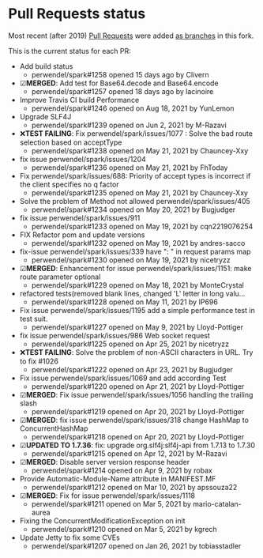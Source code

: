 # Pull Requests status

Most recent (after 2019) [Pull Requests](https://github.com/perwendel/spark/pulls) were added [as branches](https://github.com/Intellisrc/spark/branches/stale) in this fork.

This is the current status for each PR:

* Add build status
  * perwendel/spark#1258 opened 15 days ago by Clivern
* ☑**MERGED**: Add test for Base64.decode and Base64.encode
  * perwendel/spark#1257 opened 18 days ago by lacinoire
* Improve Travis CI build Performance
  * perwendel/spark#1246 opened on Aug 18, 2021 by YunLemon
* Upgrade SLF4J
  * perwendel/spark#1239 opened on Jun 2, 2021 by M-Razavi
* ❌**TEST FAILING**: Fix perwendel/spark/issues/1077 : Solve the bad route selection based on acceptType
  * perwendel/spark#1238 opened on May 21, 2021 by Chauncey-Xxy
* fix issue perwendel/spark/issues/1204
  * perwendel/spark#1236 opened on May 21, 2021 by FhToday
* Fix perwendel/spark/issues/688: Priority of accept types is incorrect if the client specifies no q factor
  * perwendel/spark#1235 opened on May 21, 2021 by Chauncey-Xxy
* Solve the problem of Method not allowed perwendel/spark/issues/405
  * perwendel/spark#1234 opened on May 20, 2021 by Bugjudger
* fix issue perwendel/spark/issues/911 
  * perwendel/spark#1233 opened on May 19, 2021 by cqn2219076254
* FIX Refactor pom and update versions 
  * perwendel/spark#1232 opened on May 19, 2021 by andres-sacco
* fix-issue perwendel/spark/issues/339 have ": " in request params map 
  * perwendel/spark#1230 opened on May 19, 2021 by nicetryzz
* ☑**MERGED**: Enhancement for issue perwendel/spark/issues/1151: make route parameter optional 
  * perwendel/spark#1229 opened on May 18, 2021 by MonteCrystal
* refactored tests(removed blank lines, changed 'L' letter in long valu… 
  * perwendel/spark#1228 opened on May 11, 2021 by IP696
* Fix issue perwendel/spark/issues/1195 add a simple performance test in test suit.
  * perwendel/spark#1227 opened on May 9, 2021 by Lloyd-Pottiger
* fix issue perwendel/spark/issues/986 Web socket request
  * perwendel/spark#1225 opened on Apr 25, 2021 by nicetryzz
* ❌**TEST FAILING**: Solve the problem of non-ASCII characters in URL. Try to fix #1026
  * perwendel/spark#1222 opened on Apr 23, 2021 by Bugjudger
* Fix issue perwendel/spark/issues/1069 and add according Test
  * perwendel/spark#1220 opened on Apr 21, 2021 by Lloyd-Pottiger
* ☑**MERGED**: Fix issue perwendel/spark/issues/1056 handling the trailing slash
  * perwendel/spark#1219 opened on Apr 20, 2021 by Lloyd-Pottiger
* ☑**MERGED**: fix issue perwendel/spark/issues/318 change HashMap to ConcurrentHashMap
  * perwendel/spark#1218 opened on Apr 20, 2021 by Lloyd-Pottiger
* ☑**UPDATED TO 1.7.36**: fix: upgrade org.slf4j:slf4j-api from 1.7.13 to 1.7.30
  * perwendel/spark#1215 opened on Apr 12, 2021 by M-Razavi
* ☑**MERGED**: Disable server version response header
  * perwendel/spark#1214 opened on Apr 9, 2021 by robax
* Provide Automatic-Module-Name attribute in MANIFEST.MF
  * perwendel/spark#1212 opened on Mar 10, 2021 by apssouza22
* ☑**MERGED**: Fix for issue perwendel/spark/issues/1118
  * perwendel/spark#1211 opened on Mar 5, 2021 by mario-catalan-aurea
* Fixing the ConcurrentModificationException on init
  * perwendel/spark#1210 opened on Mar 5, 2021 by kgrech
* Update Jetty to fix some CVEs
  * perwendel/spark#1207 opened on Jan 26, 2021 by tobiasstadler
